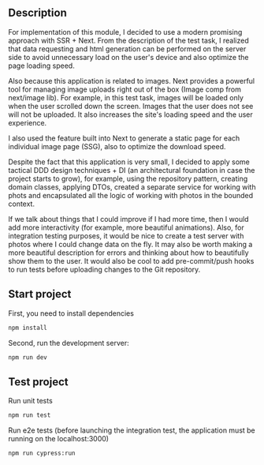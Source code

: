 ## Description

For implementation of this module, I decided to use a modern promising approach with SSR + Next. From the description of the test task, I realized that data requesting and html generation can be performed on the server side to avoid unnecessary load on the user's device and also optimize the page loading speed. 

Also because this application is related to images. Next provides a powerful tool for managing image uploads right out of the box (Image comp from next/image lib). For example, in this test task, images will be loaded only when the user scrolled down the screen. Images that the user does not see will not be uploaded. It also increases the site's loading speed and the user experience.

I also used the feature built into Next to generate a static page for each individual image page (SSG), also to optimize the download speed.

Despite the fact that this application is very small, I decided to apply some tactical DDD design techniques + DI (an architectural foundation in case the project starts to grow), for example, using the repository pattern, creating domain classes, applying DTOs, created a separate service for working with phots and encapsulated all the logic of working with photos in the bounded context.

If we talk about things that I could improve if I had more time, then I would add more interactivity (for example, more beautiful animations). Also, for integration testing purposes, it would be nice to create a test server with photos where I could change data on the fly. It may also be worth making a more beautiful description for errors and thinking about how to beautifully show them to the user. It would also be cool to add pre-commit/push hooks to run tests before uploading changes to the Git repository.

## Start project

First, you need to install dependencies

```bash
npm install
```

Second, run the development server:

```bash
npm run dev
```

## Test project

Run unit tests

```bash
npm run test
```

Run e2e tests (before launching the integration test, the application must be running on the localhost:3000)

```bash
npm run cypress:run
```